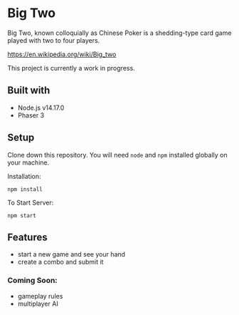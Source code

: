 # Big Two

Big Two, known colloquially as Chinese Poker is a shedding-type card game played with two to four players.

https://en.wikipedia.org/wiki/Big_two

This project is currently a work in progress.

## Built with
- Node.js v14.17.0
- Phaser 3

## Setup
Clone down this repository. You will need `node` and `npm` installed globally on your machine.

Installation:

`npm install`

To Start Server:

`npm start`

## Features
- start a new game and see your hand
- create a combo and submit it

### Coming Soon:
- gameplay rules
- multiplayer AI
